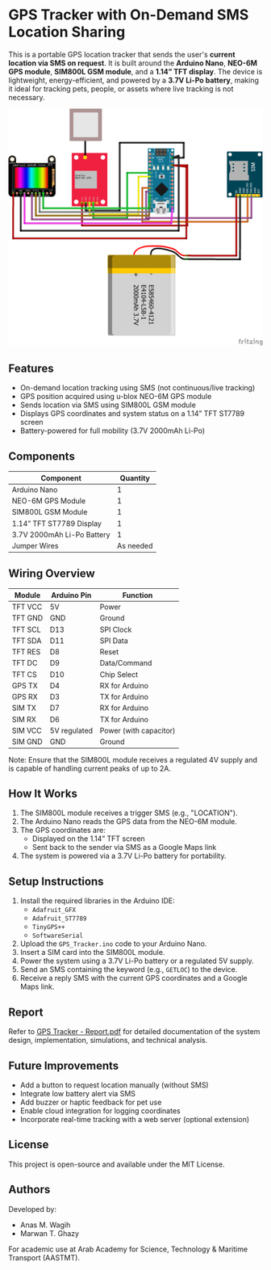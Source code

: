 # GPS Tracker with On-Demand SMS Location Sharing

This is a portable GPS location tracker that sends the user's **current location via SMS on request**. It is built around the **Arduino Nano**, **NEO-6M GPS module**, **SIM800L GSM module**, and a **1.14” TFT display**. The device is lightweight, energy-efficient, and powered by a **3.7V Li-Po battery**, making it ideal for tracking pets, people, or assets where live tracking is not necessary.

![Schematic](SCHEMATIC.png)

## Features

- On-demand location tracking using SMS (not continuous/live tracking)
- GPS position acquired using u-blox NEO-6M GPS module
- Sends location via SMS using SIM800L GSM module
- Displays GPS coordinates and system status on a 1.14” TFT ST7789 screen
- Battery-powered for full mobility (3.7V 2000mAh Li-Po)

## Components

| Component                  | Quantity |
|---------------------------|----------|
| Arduino Nano              | 1        |
| NEO-6M GPS Module         | 1        |
| SIM800L GSM Module        | 1        |
| 1.14” TFT ST7789 Display  | 1        |
| 3.7V 2000mAh Li-Po Battery| 1        |
| Jumper Wires              | As needed |

## Wiring Overview

| Module       | Arduino Pin | Function              |
|--------------|-------------|-----------------------|
| TFT VCC      | 5V          | Power                 |
| TFT GND      | GND         | Ground                |
| TFT SCL      | D13         | SPI Clock             |
| TFT SDA      | D11         | SPI Data              |
| TFT RES      | D8          | Reset                 |
| TFT DC       | D9          | Data/Command          |
| TFT CS       | D10         | Chip Select           |
| GPS TX       | D4          | RX for Arduino        |
| GPS RX       | D3          | TX for Arduino        |
| SIM TX       | D7          | RX for Arduino        |
| SIM RX       | D6          | TX for Arduino        |
| SIM VCC      | 5V regulated| Power (with capacitor)|
| SIM GND      | GND         | Ground                |

Note: Ensure that the SIM800L module receives a regulated 4V supply and is capable of handling current peaks of up to 2A.

## How It Works

1. The SIM800L module receives a trigger SMS (e.g., "LOCATION").
2. The Arduino Nano reads the GPS data from the NEO-6M module.
3. The GPS coordinates are:
   - Displayed on the 1.14” TFT screen
   - Sent back to the sender via SMS as a Google Maps link
4. The system is powered via a 3.7V Li-Po battery for portability.


## Setup Instructions

1. Install the required libraries in the Arduino IDE:
   - `Adafruit_GFX`
   - `Adafruit_ST7789`
   - `TinyGPS++`
   - `SoftwareSerial`
2. Upload the `GPS_Tracker.ino` code to your Arduino Nano.
3. Insert a SIM card into the SIM800L module.
4. Power the system using a 3.7V Li-Po battery or a regulated 5V supply.
5. Send an SMS containing the keyword (e.g., `GETLOC`) to the device.
6. Receive a reply SMS with the current GPS coordinates and a Google Maps link.

## Report

Refer to [GPS Tracker - Report.pdf](./GPS%20Tracker%20-%20Report.pdf) for detailed documentation of the system design, implementation, simulations, and technical analysis.

## Future Improvements

- Add a button to request location manually (without SMS)
- Integrate low battery alert via SMS
- Add buzzer or haptic feedback for pet use
- Enable cloud integration for logging coordinates
- Incorporate real-time tracking with a web server (optional extension)

## License

This project is open-source and available under the MIT License.

## Authors

Developed by:
- Anas M. Wagih
- Marwan T. Ghazy

For academic use at Arab Academy for Science, Technology & Maritime Transport (AASTMT).
